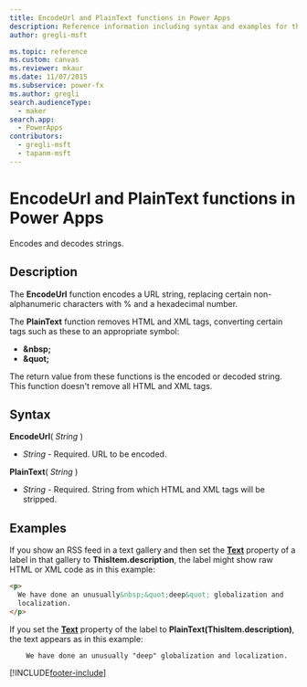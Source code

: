 ```yaml
---
title: EncodeUrl and PlainText functions in Power Apps
description: Reference information including syntax and examples for the EncodeUrl and PlainText functions in Power Apps.
author: gregli-msft

ms.topic: reference
ms.custom: canvas
ms.reviewer: mkaur
ms.date: 11/07/2015
ms.subservice: power-fx
ms.author: gregli
search.audienceType:
  - maker
search.app:
  - PowerApps
contributors:
  - gregli-msft
  - tapanm-msft
---
```


# EncodeUrl and PlainText functions in Power Apps

Encodes and decodes strings.

## Description

The **EncodeUrl** function encodes a URL string, replacing certain non-alphanumeric characters with % and a hexadecimal number.

The **PlainText** function removes HTML and XML tags, converting certain tags such as these to an appropriate symbol:

- **&amp;nbsp;**
- **&amp;quot;**

The return value from these functions is the encoded or decoded string. This function doesn't remove all HTML and XML tags.

## Syntax

**EncodeUrl**( _String_ )

- _String_ - Required. URL to be encoded.

**PlainText**( _String_ )

- _String_ - Required. String from which HTML and XML tags will be stripped.

## Examples

If you show an RSS feed in a text gallery and then set the **[Text](/power-apps/maker/canvas-apps/controls/properties-core)** property of a label in that gallery to **ThisItem.description**, the label might show raw HTML or XML code as in this example:

```html
<p>
  We have done an unusually&nbsp;&quot;deep&quot; globalization and
  localization.
</p>
```

If you set the **[Text](/power-apps/maker/canvas-apps/controls/properties-core)** property of the label to **PlainText(ThisItem.description)**, the text appears as in this example:

```
    We have done an unusually "deep" globalization and localization.
```

[!INCLUDE[footer-include](../../includes/footer-banner.md)]
